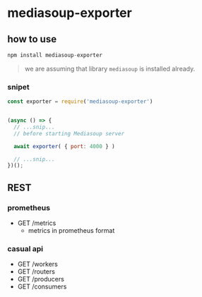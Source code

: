 # mediasoup-exporter

## how to use

```js
npm install mediasoup-exporter
```

> we are assuming that library `mediasoup` is installed already.

### snipet

```js
const exporter = require('mediasoup-exporter')


(async () => {
  // ...snip...
  // before starting Mediasoup server

  await exporter( { port: 4000 } )

  // ...snip...
})();
```

## REST

### prometheus

* GET /metrics
  - metrics in prometheus format

### casual api

* GET /workers
* GET /routers
* GET /producers
* GET /consumers



